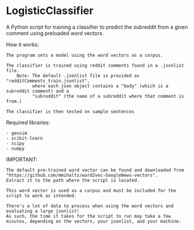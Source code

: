 # LogisticClassifier
A Python script for training a classifier to predict the subreddit from a given comment using preloaded word vectors.

How it works:

    The program sets a model using the word vectors as a corpus.

    The classifier is trained using reddit comments found in a .jsonlist file.
        Note: The default .jsonlist file is provided as "redditComments_train.jsonlist",
              where each json object contains a "body" (which is a subreddit comment) and a
              "subreddit" (the name of a subreddit where that comment is from.)

    The classifier is then tested on sample sentences

Required libraries:

    - gensim
    - scikit-learn
    - scipy
    - numpy

IMPORTANT: 

    The default pre-trained word vector can be found and downloaded from "https://github.com/mmihaltz/word2vec-GoogleNews-vectors".
    Extract it to the path where the script is located.

    This word vector is used as a corpus and must be included for the script to work as intended.

    There's a lot of data to process when using the word vectors and evaluating a large jsonlist!
    As such, the time it takes for the script to run may take a few minutes, depending on the vectors, your jsonlist, and your machine.